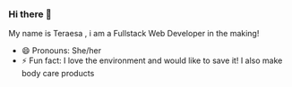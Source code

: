 ### Hi there 👋

My name is Teraesa , i am a Fullstack Web Developer in the making!

- 😄 Pronouns: She/her
- ⚡ Fun fact: I love the environment and would like to save it! I also make body care products


